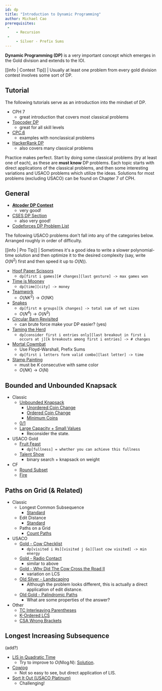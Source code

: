 ```yaml
---
id: dp
title: "Introduction to Dynamic Programming"
author: Michael Cao
prerequisites: 
 - 
     - Recursion
 - 
     - Silver - Prefix Sums
---
```


<module-excerpt>

**Dynamic Programming (DP)** is a very important concept which emerges in the Gold division and extends to the IOI.

</module-excerpt>

[[info | Contest Tip]]
| Usually at least one problem from every gold division contest involves some sort of DP.

## Tutorial

The following tutorials serve as an introduction into the mindset of DP.

 - CPH 7 
   - great introduction that covers most classical problems
 - [Topcoder DP](https://www.topcoder.com/community/competitive-programming/tutorials/dynamic-programming-from-novice-to-advanced/)
   - great for all skill levels
 - [CPC.6](https://github.com/SuprDewd/T-414-AFLV/tree/master/06_dynamic_programming)
   - examples with nonclassical problems
 - [HackerRank DP](https://www.hackerrank.com/topics/dynamic-programming)
   - also covers many classical problems

Practice makes perfect. Start by doing some classical problems (try at least one of each), as these are **must know** DP problems. Each topic starts with direct applications of the classical problems, and then some interesting variations and USACO problems which utilize the ideas. Solutions for most problems (excluding USACO) can be found on Chapter 7 of CPH.

## General

 - [**Atcoder DP Contest**](https://atcoder.jp/contests/dp/tasks)
   - very good!
 - [CSES DP Section](https://cses.fi/problemset/list/)
   - also very good!
 - [Codeforces DP Problem List](http://codeforces.com/blog/entry/325)

The following USACO problems don't fall into any of the categories below. Arranged roughly in order of difficulty. 

[[info | Pro Tip]]
| Sometimes it's a good idea to write a slower polynomial-time solution and then optimize it to the desired complexity (say, write $O(N^2)$ first and then speed it up to $O(N)$).

 - [Hoof Paper Scissors](http://www.usaco.org/index.php?page=viewproblem2&cpid=694)
   - `dp[first i games][# changes][last gesture] -> max games won`
 - [Time is Mooney](http://www.usaco.org/index.php?page=viewproblem2&cpid=993)
   - `dp[time][city] -> money`
 - [Teamwork](http://usaco.org/index.php?page=viewproblem2&cpid=863)
   - $O(NK^2)\to O(NK)$
 - [Snakes](http://www.usaco.org/index.php?page=viewproblem2&cpid=945)
   - `dp[first m groups][k changes] -> total sum of net sizes`
   - $O(N^4)\to O(N^3)$
 - [Circular Barn Revisited](http://www.usaco.org/index.php?page=viewproblem2&cpid=622)
   - can brute force make your DP easier? (yes)
 - [Taming the Herd](http://www.usaco.org/index.php?page=viewproblem2&cpid=815)
   - `dp[consider first i entries only][last breakout in first i occurs at j][k breakouts among first i entries] -> # changes`
 - [Mortal Cowmbat](http://usaco.org/index.php?page=viewproblem2&cpid=971)
   - Use Floyd-Warshall, Prefix Sums
   - `dp[first i letters form valid combo][last letter] -> time`
 - [Stamp Painting](http://www.usaco.org/index.php?page=viewproblem2&cpid=791)
   - must be $K$ consecutive with same color
   - $O(NK)\to O(N)$

## Bounded and Unbounded Knapsack

 - Classic
   - [Unbounded Knapsack](https://www.hackerrank.com/challenges/unbounded-knapsack/problem)
     - [Unordered Coin Change](https://cses.fi/problemset/task/1635)
     - [Ordered Coin Change](https://cses.fi/problemset/task/1636)
     - [Minimum Coins](https://cses.fi/problemset/task/1634)
   - [0/1](https://www.hackerrank.com/contests/srin-aadc03/challenges/classic-01-knapsack/problem)
   - [Large Capacity + Small Values](https://atcoder.jp/contests/dp/tasks/dp_e)
      - Reconsider the state.
 - USACO Gold
   - [Fruit Feast](http://www.usaco.org/index.php?page=viewproblem2&cpid=574)
     - `dp[fullness] = whether you can achieve this fullness` 
   - [Talent Show](http://www.usaco.org/index.php?page=viewproblem2&cpid=839)
     - binary search + knapsack on weight
 - CF
   - [Round Subset](http://codeforces.com/contest/837/problem/D) [](59)
   - [Fire](http://codeforces.com/contest/864/problem/E) [](59)

## Paths on Grid (& Related)

 - Classic
   - Longest Common Subsequence
     - [Standard](https://leetcode.com/problems/longest-common-subsequence/)
   - Edit Distance
     - [Standard](https://www.hackerrank.com/contests/cse-830-homework-3/challenges/edit-distance)
   - Paths on a Grid
     - [Count Paths](https://atcoder.jp/contests/dp/tasks/dp_h)
 - USACO
   - [Gold - Cow Checklist](http://www.usaco.org/index.php?page=viewproblem2&cpid=670)
     - `dp[visited i Hs][visited j Gs][last cow visited] -> min energy`
   - [Gold - Radio Contact](http://www.usaco.org/index.php?page=viewproblem2&cpid=598)
     - similar to above
   - [Gold - Why Did The Cow Cross the Road II](http://www.usaco.org/index.php?page=viewproblem2&cpid=718)
     - variation on LCS
   - [Old Silver - Landscaping](http://www.usaco.org/index.php?page=viewproblem2&cpid=126)
     - Although the problem looks different, this is actually a direct application of edit distance.
   - [Old Gold - Palindromic Paths](http://www.usaco.org/index.php?page=viewproblem2&cpid=553)
     - What are some properties of the answer?
 - Other
   - [TC Interleaving Parentheses](https://community.topcoder.com/stat?c=problem_statement&pm=14635&rd=16933)
   - [K-Ordered LCS](https://www.hackerearth.com/problem/algorithm/mancunian-and-k-ordered-lcs-e6a4b8c6/)
   - [CSA Wrong Brackets](https://csacademy.com/contest/round-51/task/wrong-brackets/) [](69)

## Longest Increasing Subsequence

(add?)

 - [LIS in Quadratic Time](https://leetcode.com/problems/longest-increasing-subsequence/)
    - Try to improve to $O(N\log N)$: [Solution](https://cp-algorithms.com/sequences/longest_increasing_subsequence.html). 
 - [Cowjog](http://www.usaco.org/index.php?page=viewproblem2&cpid=489)
    - Not so easy to see, but direct application of LIS.
 - [Sort It Out (USACO Platinum)](http://www.usaco.org/index.php?page=viewproblem2&cpid=865)
    - Challenging!

